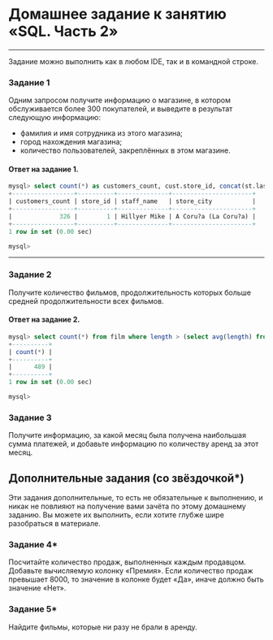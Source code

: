 # Домашнее задание к занятию «SQL. Часть 2»

---

Задание можно выполнить как в любом IDE, так и в командной строке.

### Задание 1

Одним запросом получите информацию о магазине, в котором обслуживается более 300 покупателей, и выведите в результат следующую информацию: 
- фамилия и имя сотрудника из этого магазина;
- город нахождения магазина;
- количество пользователей, закреплённых в этом магазине.

#### Ответ на задание 1.

```SQL
mysql> select count(*) as customers_count, cust.store_id, concat(st.last_name, ' ', st.first_name) as staff_name, ct.city as store_city from customer cust inner join staff st on st.staff_id = cust.store_id inner join city ct on ct.city_id = cust.store_id group by cust.store_id having count(*)>300;
+-----------------+----------+--------------+----------------------+
| customers_count | store_id | staff_name   | store_city           |
+-----------------+----------+--------------+----------------------+
|             326 |        1 | Hillyer Mike | A Coru?a (La Coru?a) |
+-----------------+----------+--------------+----------------------+
1 row in set (0.00 sec)

mysql>
```
---

### Задание 2

Получите количество фильмов, продолжительность которых больше средней продолжительности всех фильмов.

#### Ответ на задание 2.

```SQL
mysql> select count(*) from film where length > (select avg(length) from film);
+----------+
| count(*) |
+----------+
|      489 |
+----------+
1 row in set (0.00 sec)

mysql>
```

### Задание 3

Получите информацию, за какой месяц была получена наибольшая сумма платежей, и добавьте информацию по количеству аренд за этот месяц.


## Дополнительные задания (со звёздочкой*)
Эти задания дополнительные, то есть не обязательные к выполнению, и никак не повлияют на получение вами зачёта по этому домашнему заданию. Вы можете их выполнить, если хотите глубже шире разобраться в материале.

### Задание 4*

Посчитайте количество продаж, выполненных каждым продавцом. Добавьте вычисляемую колонку «Премия». Если количество продаж превышает 8000, то значение в колонке будет «Да», иначе должно быть значение «Нет».

### Задание 5*

Найдите фильмы, которые ни разу не брали в аренду.
